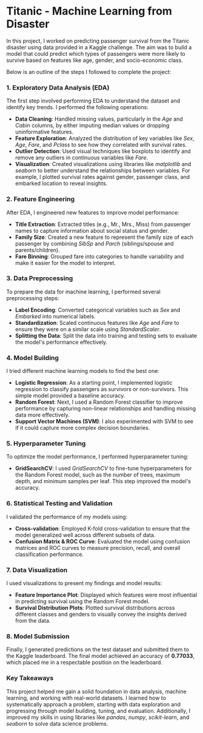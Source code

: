 <h1>Titanic - Machine Learning from Disaster</h1>
<div class="row">
    <div class="col-12">
        <p>In this project, I worked on predicting passenger survival from the Titanic disaster using data provided in a Kaggle challenge. The aim was to build a model that could predict which types of passengers were more likely to survive based on features like age, gender, and socio-economic class.</p>
        <p>Below is an outline of the steps I followed to complete the project:</p>
    </div>
    <div class="col-12">
        <h3>1. Exploratory Data Analysis (EDA)</h3>
        <p>The first step involved performing EDA to understand the dataset and identify key trends. I performed the following operations:</p>
        <ul>
            <li><strong>Data Cleaning</strong>: Handled missing values, particularly in the <em>Age</em> and <em>Cabin</em> columns, by either imputing median values or dropping uninformative features.</li>
            <li><strong>Feature Exploration</strong>: Analyzed the distribution of key variables like <em>Sex</em>, <em>Age</em>, <em>Fare</em>, and <em>Pclass</em> to see how they correlated with survival rates.</li>
            <li><strong>Outlier Detection</strong>: Used visual techniques like boxplots to identify and remove any outliers in continuous variables like <em>Fare</em>.</li>
            <li><strong>Visualization</strong>: Created visualizations using libraries like <em>matplotlib</em> and <em>seaborn</em> to better understand the relationships between variables. For example, I plotted survival rates against gender, passenger class, and embarked location to reveal insights.</li>
        </ul>
    </div>
    <div class="col-12">
        <h3>2. Feature Engineering</h3>
        <p>After EDA, I engineered new features to improve model performance:</p>
        <ul>
            <li><strong>Title Extraction</strong>: Extracted titles (e.g., Mr., Mrs., Miss) from passenger names to capture information about social status and gender.</li>
            <li><strong>Family Size</strong>: Created a new feature to represent the family size of each passenger by combining <em>SibSp</em> and <em>Parch</em> (siblings/spouse and parents/children).</li>
            <li><strong>Fare Binning</strong>: Grouped fare into categories to handle variability and make it easier for the model to interpret.</li>
        </ul>
    </div>
    <div class="col-12">
        <h3>3. Data Preprocessing</h3>
        <p>To prepare the data for machine learning, I performed several preprocessing steps:</p>
        <ul>
            <li><strong>Label Encoding</strong>: Converted categorical variables such as <em>Sex</em> and <em>Embarked</em> into numerical labels.</li>
            <li><strong>Standardization</strong>: Scaled continuous features like <em>Age</em> and <em>Fare</em> to ensure they were on a similar scale using <em>StandardScaler</em>.</li>
            <li><strong>Splitting the Data</strong>: Split the data into training and testing sets to evaluate the model's performance effectively.</li>
        </ul>
    </div>
    <div class="col-12">
        <h3>4. Model Building</h3>
        <p>I tried different machine learning models to find the best one:</p>
        <ul>
            <li><strong>Logistic Regression</strong>: As a starting point, I implemented logistic regression to classify passengers as survivors or non-survivors. This simple model provided a baseline accuracy.</li>
            <li><strong>Random Forest</strong>: Next, I used a Random Forest classifier to improve performance by capturing non-linear relationships and handling missing data more effectively.</li>
            <li><strong>Support Vector Machines (SVM)</strong>: I also experimented with SVM to see if it could capture more complex decision boundaries.</li>
        </ul>
    </div>
    <div class="col-12">
        <h3>5. Hyperparameter Tuning</h3>
        <p>To optimize the model performance, I performed hyperparameter tuning:</p>
        <ul>
            <li><strong>GridSearchCV</strong>: I used <em>GridSearchCV</em> to fine-tune hyperparameters for the Random Forest model, such as the number of trees, maximum depth, and minimum samples per leaf. This step improved the model's accuracy.</li>
        </ul>
    </div>
    <div class="col-12">
        <h3>6. Statistical Testing and Validation</h3>
        <p>I validated the performance of my models using:</p>
        <ul>
            <li><strong>Cross-validation</strong>: Employed K-fold cross-validation to ensure that the model generalized well across different subsets of data.</li>
            <li><strong>Confusion Matrix & ROC Curve</strong>: Evaluated the model using confusion matrices and ROC curves to measure precision, recall, and overall classification performance.</li>
        </ul>
    </div>
    <div class="col-12">
        <h3>7. Data Visualization</h3>
        <p>I used visualizations to present my findings and model results:</p>
        <ul>
            <li><strong>Feature Importance Plot</strong>: Displayed which features were most influential in predicting survival using the Random Forest model.</li>
            <li><strong>Survival Distribution Plots</strong>: Plotted survival distributions across different classes and genders to visually convey the insights derived from the data.</li>
        </ul>
    </div>
    <div class="col-12">
        <h3>8. Model Submission</h3>
        <p>Finally, I generated predictions on the test dataset and submitted them to the Kaggle leaderboard. The final model achieved an accuracy of <strong>0.77033</strong>, which placed me in a respectable position on the leaderboard.</p>
    </div>
    <div class="col-12">
        <h3>Key Takeaways</h3>
        <p>This project helped me gain a solid foundation in data analysis, machine learning, and working with real-world datasets. I learned how to systematically approach a problem, starting with data exploration and progressing through model building, tuning, and evaluation. Additionally, I improved my skills in using libraries like <em>pandas</em>, <em>numpy</em>, <em>scikit-learn</em>, and <em>seaborn</em> to solve data science problems.</p>
    </div>
</div>
